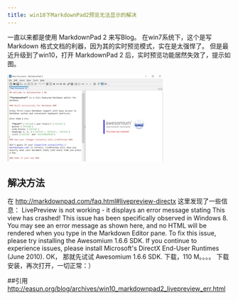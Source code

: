 ```yaml
---
title: win10下MarkdownPad2预览无法显示的解决
---
```

一直以来都是使用 MarkdownPad 2 来写Blog。
在win7系统下，这个是写 Markdown 格式文档的利器，因为其的实时预览模式，实在是太强悍了。 
但是最近升级到了win10，打开 MarkdownPad 2 后，实时预览功能居然失效了，提示如图。

![报错信息](/images/1.jpg '报错')  

## 解决方法

 在 http://markdownpad.com/faq.html#livepreview-directx 这里发现了一些信息：
LivePreview is not working - it displays an error message stating This view has crashed!
This issue has been specifically observed in Windows 8. You may see an error message as shown here, and no HTML will be rendered when you type in the Markdown Editor pane.
To fix this issue, please try installing the Awesomium 1.6.6 SDK.
If you continue to experience issues, please install Microsoft's DirectX End-User Runtimes (June 2010).
OK， 那就先试试 Awesomium 1.6.6 SDK.
下载，110 M。。。。
下载安装，再次打开，一切正常：）



##引用
http://easun.org/blog/archives/win10_markdownpad2_livepreview_err.html